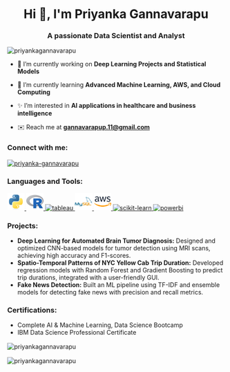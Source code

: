 <h1 align="center">Hi 👋, I'm Priyanka Gannavarapu</h1>
<h3 align="center">A passionate Data Scientist and Analyst</h3>

<p align="left"> <img src="https://komarev.com/ghpvc/?username=PriyaG11&label=Profile%20views&color=0e75b6&style=flat" alt="priyankagannavarapu" /> </p>

- 🔧 I’m currently working on **Deep Learning Projects and Statistical Models**

- 🌱 I’m currently learning **Advanced Machine Learning, AWS, and Cloud Computing**

- ✨ I’m interested in **AI applications in healthcare and business intelligence**

- ✉️ Reach me at **gannavarapup.11@gmail.com**

<h3 align="left">Connect with me:</h3>
<p align="left">
<a href="https://www.linkedin.com/in/priyanka-gannavarapu" target="_blank"><img align="center" src="https://cdn.jsdelivr.net/npm/simple-icons@3.13.0/icons/linkedin.svg" alt="priyanka-gannavarapu" height="30" width="40" /></a>
</p>

<h3 align="left">Languages and Tools:</h3>
<p align="left"> 
  <a href="https://www.python.org" target="_blank" rel="noreferrer"> <img src="https://raw.githubusercontent.com/devicons/devicon/master/icons/python/python-original.svg" alt="python" width="40" height="40"/> </a> 
  <a href="https://www.r-project.org/" target="_blank" rel="noreferrer"> <img src="https://raw.githubusercontent.com/devicons/devicon/master/icons/r/r-original.svg" alt="r" width="40" height="40"/> </a> 
  <a href="https://www.tableau.com/" target="_blank" rel="noreferrer"> <img src="https://upload.wikimedia.org/wikipedia/commons/4/4b/Tableau_Logo.png" alt="tableau" width="60" height="40"/> </a> 
  <a href="https://www.mysql.com/" target="_blank" rel="noreferrer"> <img src="https://raw.githubusercontent.com/devicons/devicon/master/icons/mysql/mysql-original-wordmark.svg" alt="sql" width="40" height="40"/> </a> 
  <a href="https://aws.amazon.com/" target="_blank" rel="noreferrer"> <img src="https://raw.githubusercontent.com/devicons/devicon/master/icons/amazonwebservices/amazonwebservices-original-wordmark.svg" alt="aws" width="40" height="40"/> </a>
  <a href="https://scikit-learn.org/" target="_blank" rel="noreferrer"> <img src="https://raw.githubusercontent.com/scikit-learn/scikit-learn/main/doc/logos/scikit-learn-logo.png" alt="scikit-learn" width="40" height="40"/> </a>
  <a href="https://powerbi.microsoft.com/" target="_blank" rel="noreferrer"> <img src="https://raw.githubusercontent.com/microsoft/PowerBI-Icons/main/SVG/Desktop.svg" alt="powerbi" width="40" height="40"/> </a>
</p>

<h3 align="left">Projects:</h3>
<ul>
  <li><strong>Deep Learning for Automated Brain Tumor Diagnosis:</strong> Designed and optimized CNN-based models for tumor detection using MRI scans, achieving high accuracy and F1-scores.</li>
  <li><strong>Spatio-Temporal Patterns of NYC Yellow Cab Trip Duration:</strong> Developed regression models with Random Forest and Gradient Boosting to predict trip durations, integrated with a user-friendly GUI.</li>
  <li><strong>Fake News Detection:</strong> Built an ML pipeline using TF-IDF and ensemble models for detecting fake news with precision and recall metrics.</li>
</ul>

<h3 align="left">Certifications:</h3>
<ul>
  <li>Complete AI & Machine Learning, Data Science Bootcamp</li>
  <li>IBM Data Science Professional Certificate</li>
</ul>

<p><img align="center" src="https://github-readme-stats.vercel.app/api/top-langs?username=PriyaG11&show_icons=true&locale=en&layout=compact" alt="priyankagannavarapu" /></p>
<p><img align="center" src="https://github-readme-stats.vercel.app/api?username=PriyaG11&show_icons=true&locale=en" alt="priyankagannavarapu" /></p>
